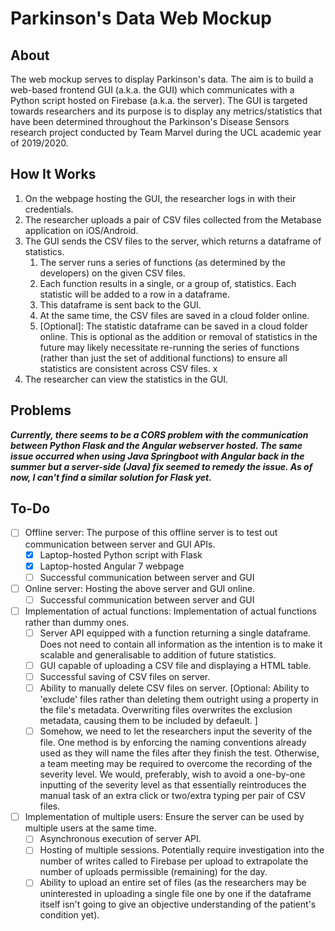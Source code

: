 # Parkinson's Data Web Mockup 
## About
The web mockup serves to display Parkinson's data. The aim is to build a web-based frontend GUI (a.k.a. the GUI) which communicates with a Python script hosted on Firebase (a.k.a. the server). The GUI is targeted towards researchers and its purpose is to display any metrics/statistics that have been determined throughout the Parkinson's Disease Sensors research project conducted by Team Marvel during the UCL academic year of 2019/2020. 

## How It Works
1. On the webpage hosting the GUI, the researcher logs in with their credentials. 
1. The researcher uploads a pair of CSV files collected from the Metabase application on iOS/Android.
1. The GUI sends the CSV files to the server, which returns a dataframe of statistics.
    1. The server runs a series of functions (as determined by the developers) on the given CSV files. 
    1. Each function results in a single, or a group of, statistics. Each statistic will be added to a row in a dataframe.
    1. This dataframe is sent back to the GUI.
    1. At the same time, the CSV files are saved in a cloud folder online. 
    1. \[Optional]: The statistic dataframe can be saved in a cloud folder online. This is optional as the addition or removal of statistics in the future may likely necessitate re-running the series of functions (rather than just the set of additional functions) to ensure all statistics are consistent across CSV files. x
1. The researcher can view the statistics in the GUI.

## Problems
<b><i>Currently, there seems to be a CORS problem with the communication between Python Flask and the Angular webserver hosted. The same issue occurred when using Java Springboot with Angular back in the summer but a server-side (Java) fix seemed to remedy the issue. As of now, I can't find a similar solution for Flask yet. </i></b>

## To-Do
 - [ ] Offline server:
     The purpose of this offline server is to test out communication between server and GUI APIs.
     - [x] Laptop-hosted Python script with Flask 
     - [x] Laptop-hosted Angular 7 webpage
     - [ ] Successful communication between server and GUI
 - [ ] Online server:
     Hosting the above server and GUI online.
     - [ ] Successful communication between server and GUI
 - [ ] Implementation of actual functions:
     Implementation of actual functions rather than dummy ones. 
     - [ ] Server API equipped with a function returning a single dataframe. Does not need to contain all information as the intention is to make it scalable and generalisable to addition of future statistics.
     - [ ] GUI capable of uploading a CSV file and displaying a HTML table. 
     - [ ] Successful saving of CSV files on server. 
     - [ ] Ability to manually delete CSV files on server. \[Optional: Ability to 'exclude' files rather than deleting them outright using a property in the file's metadata. Overwriting files overwrites the exclusion metadata, causing them to be included by defaeult. ] 
     - [ ] Somehow, we need to let the researchers input the severity of the file. One method is by enforcing the naming conventions already used as they will name the files after they finish the test. Otherwise, a team meeting may be required to overcome the recording of the severity level. We would, preferably, wish to avoid a one-by-one inputting of the severity level as that essentially reintroduces the manual task of an extra click or two/extra typing per pair of CSV files. 
 - [ ] Implementation of multiple users:
     Ensure the server can be used by multiple users at the same time. 
     - [ ] Asynchronous execution of server API. 
     - [ ] Hosting of multiple sessions. Potentially require investigation into the number of writes called to Firebase per upload to extrapolate the number of uploads permissible (remaining) for the day. 
     - [ ] Ability to upload an entire set of files (as the researchers may be uninterested in uploading a single file one by one if the dataframe itself isn't going to give an objective understanding of the patient's condition yet).